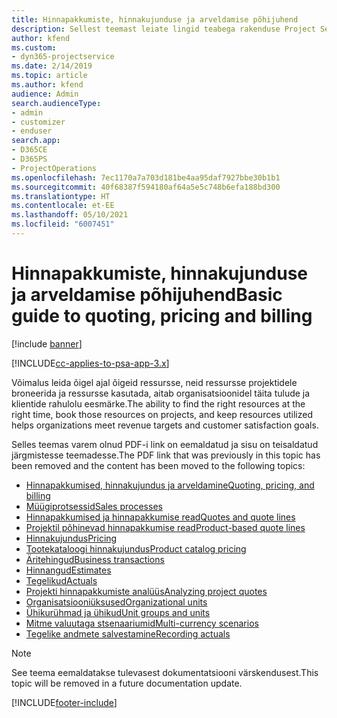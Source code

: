 ```yaml
---
title: Hinnapakkumiste, hinnakujunduse ja arveldamise põhijuhend
description: Sellest teemast leiate lingid teabega rakenduse Project Service Automation hinnapakkumiste, hinnakujunduse ja arveldamise kohta.
author: kfend
ms.custom:
- dyn365-projectservice
ms.date: 2/14/2019
ms.topic: article
ms.author: kfend
audience: Admin
search.audienceType:
- admin
- customizer
- enduser
search.app:
- D365CE
- D365PS
- ProjectOperations
ms.openlocfilehash: 7ec1170a7a703d181be4aa95daf7927bbe30b1b1
ms.sourcegitcommit: 40f68387f594180af64a5e5c748b6efa188bd300
ms.translationtype: HT
ms.contentlocale: et-EE
ms.lasthandoff: 05/10/2021
ms.locfileid: "6007451"
---
```

# <a name="basic-guide-to-quoting-pricing-and-billing"></a><span data-ttu-id="64f16-103">Hinnapakkumiste, hinnakujunduse ja arveldamise põhijuhend</span><span class="sxs-lookup"><span data-stu-id="64f16-103">Basic guide to quoting, pricing and billing</span></span>

[!include [banner](../../includes/psa-now-project-operations.md)]

[!INCLUDE[cc-applies-to-psa-app-3.x](../../includes/cc-applies-to-psa-app-3x.md)]

<span data-ttu-id="64f16-104">Võimalus leida õigel ajal õigeid ressursse, neid ressursse projektidele broneerida ja ressursse kasutada, aitab organisatsioonidel täita tulude ja klientide rahulolu eesmärke.</span><span class="sxs-lookup"><span data-stu-id="64f16-104">The ability to find the right resources at the right time, book those resources on projects, and keep resources utilized helps organizations meet revenue targets and customer satisfaction goals.</span></span> 

<span data-ttu-id="64f16-105">Selles teemas varem olnud PDF-i link on eemaldatud ja sisu on teisaldatud järgmistesse teemadesse.</span><span class="sxs-lookup"><span data-stu-id="64f16-105">The PDF link that was previously in this topic has been removed and the content has been moved to the following topics:</span></span>

- [<span data-ttu-id="64f16-106">Hinnapakkumised, hinnakujundus ja arveldamine</span><span class="sxs-lookup"><span data-stu-id="64f16-106">Quoting, pricing, and billing</span></span>](../quote-bill-price.md)
- [<span data-ttu-id="64f16-107">Müügiprotsessid</span><span class="sxs-lookup"><span data-stu-id="64f16-107">Sales processes</span></span>](../basic-sales-process.md)
- [<span data-ttu-id="64f16-108">Hinnapakkumised ja hinnapakkumise read</span><span class="sxs-lookup"><span data-stu-id="64f16-108">Quotes and quote lines</span></span>](../basic-quote-lines.md)
- [<span data-ttu-id="64f16-109">Projektil põhinevad hinnapakkumise read</span><span class="sxs-lookup"><span data-stu-id="64f16-109">Product-based quote lines</span></span>](../product-based-quote-lines.md)
- [<span data-ttu-id="64f16-110">Hinnakujundus</span><span class="sxs-lookup"><span data-stu-id="64f16-110">Pricing</span></span>](../basic-pricing.md)
- [<span data-ttu-id="64f16-111">Tootekataloogi hinnakujundus</span><span class="sxs-lookup"><span data-stu-id="64f16-111">Product catalog pricing</span></span>](../product-catalog-pricing.md)
- [<span data-ttu-id="64f16-112">Äritehingud</span><span class="sxs-lookup"><span data-stu-id="64f16-112">Business transactions</span></span>](../basic-business-transactions.md)
- [<span data-ttu-id="64f16-113">Hinnangud</span><span class="sxs-lookup"><span data-stu-id="64f16-113">Estimates</span></span>](../estimates.md)
- [<span data-ttu-id="64f16-114">Tegelikud</span><span class="sxs-lookup"><span data-stu-id="64f16-114">Actuals</span></span>](../actuals.md)
- [<span data-ttu-id="64f16-115">Projekti hinnapakkumiste analüüs</span><span class="sxs-lookup"><span data-stu-id="64f16-115">Analyzing project quotes</span></span>](../basic-analyzing-quotes.md)
- [<span data-ttu-id="64f16-116">Organisatsiooniüksused</span><span class="sxs-lookup"><span data-stu-id="64f16-116">Organizational units</span></span>](../advanced-organizational.md)
- [<span data-ttu-id="64f16-117">Ühikurühmad ja ühikud</span><span class="sxs-lookup"><span data-stu-id="64f16-117">Unit groups and units</span></span>](../advanced-units.md)
- [<span data-ttu-id="64f16-118">Mitme valuutaga stsenaariumid</span><span class="sxs-lookup"><span data-stu-id="64f16-118">Multi-currency scenarios</span></span>](../advanced-currency.md)
- [<span data-ttu-id="64f16-119">Tegelike andmete salvestamine</span><span class="sxs-lookup"><span data-stu-id="64f16-119">Recording actuals</span></span>](../advanced-actuals.md)

> [!NOTE]
> <span data-ttu-id="64f16-120">See teema eemaldatakse tulevasest dokumentatsiooni värskendusest.</span><span class="sxs-lookup"><span data-stu-id="64f16-120">This topic will be removed in a future documentation update.</span></span> 


[!INCLUDE[footer-include](../../includes/footer-banner.md)]